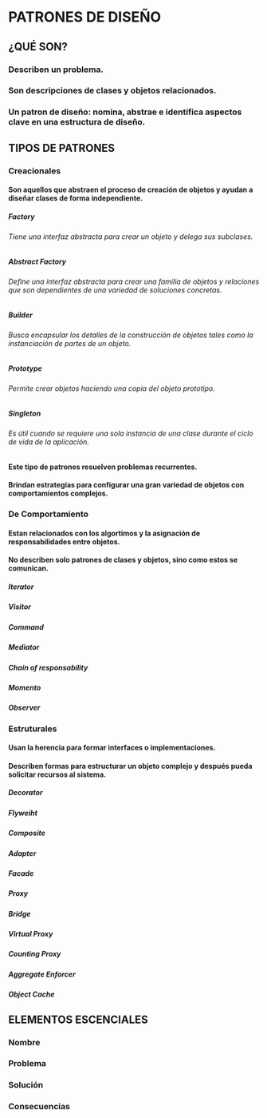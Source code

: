 # **PATRONES DE DISEÑO**

## ¿QUÉ SON?
### Describen un problema.
### Son descripciones de clases y objetos relacionados.
### Un patron de diseño: nomina, abstrae e identifica aspectos clave en una estructura de diseño.


## TIPOS DE PATRONES
### Creacionales

#### Son aquellos que abstraen el proceso de creación de objetos y ayudan a diseñar clases de forma independiente.

##### Factory
###### Tiene una interfaz abstracta para crear un objeto y delega sus subclases.

##### Abstract Factory
###### Define una interfaz abstracta para crear una familia de objetos y relaciones que son dependientes de una variedad de soluciones concretas.

##### Builder
###### Busca encapsular los detalles de la construcción de objetos tales como la instanciación de partes de un objeto.

##### Prototype
###### Permite crear objetos haciendo una copia del objeto prototipo.

##### Singleton
###### Es útil cuando se requiere una sola instancia de una clase durante el ciclo de vida de la aplicación.

#### Este tipo de patrones resuelven problemas recurrentes.
#### Brindan estrategias para configurar una gran variedad de objetos con comportamientos complejos.


### De Comportamiento
#### Estan relacionados con los algortimos y la asignación de responsabilidades entre objetos.
#### No describen solo patrones de clases y objetos, sino como estos se comunican.
##### Iterator
##### Visitor
##### Command
##### Mediator
##### Chain of responsability
##### Momento
##### Observer


### Estruturales
#### Usan la herencia para formar interfaces o implementaciones.
#### Describen formas para estructurar un objeto complejo y después pueda solicitar recursos al sistema.
##### Decorator
##### Flyweiht
##### Composite
##### Adapter
##### Facade
##### Proxy 
##### Bridge
##### Virtual Proxy
##### Counting Proxy
##### Aggregate Enforcer
##### Object Cache


## ELEMENTOS ESCENCIALES
### Nombre
### Problema
### Solución
### Consecuencias